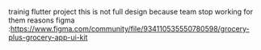 trainig flutter project
this is not full design because team stop working for them reasons
figma :https://www.figma.com/community/file/934110535550780598/grocery-plus-grocery-app-ui-kit
